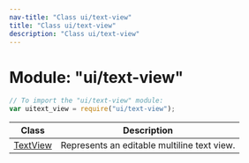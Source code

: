 ```yaml
---
nav-title: "Class ui/text-view"
title: "Class ui/text-view"
description: "Class ui/text-view"
---
```

# Module: "ui/text-view"

``` JavaScript
// To import the "ui/text-view" module:
var uitext_view = require("ui/text-view");
```

Class | Description
------|------------
[TextView](../../ui/text-view/TextView.md) | Represents an editable multiline text view.